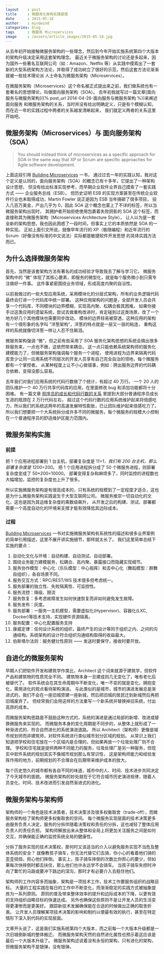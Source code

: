 ```yaml
---
layout    : post
title     : 微服务化架构实践感悟
date      : 2015-05-18
author    : mindwind
categories: blog
tags      : 微服务 Microservices
image     : /assets/article_images/2015-05-18.jpg
---
```



从去年初开始接触微服务架构的一些理念，然后到今年开始实施系统第四个大版本的架构升级决定采用这套架构理念。
最近关于微服务架构的讨论还是多起来，因为国外一些著名互联网公司（如：Amazon、Netflix 等）从实践中摸索出了一套新的大型系统架构方法论，并取得了成功树立了很好的示范，然后这套方法论渐渐就被一些技术理论派
人士命名为微服务架构（Microservices）。

在微服务架构（Microservices）这个命名被正式提出来之前，我们做系统也有一套著名的思想理论，叫做面向服务架构（SOA）。
去年初我就写过一篇文章[面向服务与微服务架构]({% post_url 2014-04-26-面向服务与微服务架构 %})来阐述面向服务
和微服务架构的关系，当时并没有给出明确定义，只是有个模糊认知，而在近一年的实践过程中两者的关系越发清晰起来，
我们就定义两者的关系这里开始吧。


## 微服务架构（Microservices）与 面向服务架构（SOA）

  > You should instead think of microservices as a specific approach for SOA
  > in the same way that XP or Scrum are specific approaches for Agile software development.

上面这段引用 [Building Microservices](http://book.douban.com/subject/25881698/) 一书，
通过过去一年的实践认知，我对这个定义是认同的，面向服务架构（SOA）的概念已有十多年，它提出了一种架构设计思想，
但没有给出标准实现参考，而早期企业软件业界自己摸索了一套实践方式 —— 企业服务总线（ESB）。
但历史证明 ESB 的实现方案甚至在传统企业软件行业也未取得成功，Martin Fowler 说正是因为 ESB 当年搞砸了很多项目，
投入几百万美金，产出几乎为 0，因此 SOA 这个概念也蒙上了不详的标签，所以当微服务架构出现时，
其拥护者开始拒绝使用包裹着失败阴影的 SOA 这个标签，而直接称其为微服务架构（Microservices Architecture Style），
让人以为是一套全新的架构思想，我也因此困惑了一段时间，但事实上它的本质依然是 SOA 的一种实现。
正如上面引文所说，就像早年流行的 XP（极限编程）和近年流行的 Scrum（好像没有标准的中文说法）实际都是敏捷软件开发思想
的具体实践方法而已。


## 为什么选择微服务架构
首先，当然是该套架构方法有著名的成功经验才导致我去了解与学习它。
微服务架构中的 “微” 体现了其核心要素，即服务的微型化，就是每个服务微小到只需专注做好一件事。
这件事紧密围绕业务领域，形成高度内聚的自治性。

以前我做过的一些大型应用系统，采用模块化的分层式架构，所有的业务逻辑代码最终会打进一个代码库中统一部署。
这种应用架构的问题是，全部开发人员会共享一个代码库，不同模块的边界模糊，实现高内聚、松耦合极其困难。
如果你接手过这类应用的遗留系统，尝试去做重构改进时，肯定碰到过这类场景，改了一个地方好几个其他模块也需要同步改动，
模块的边界轻易被穿透，这种应用的架构有一个很形象的名字叫 “洋葱架构”，洋葱的特点就是一层又一层的粘连，
重构这样的系统就像切洋葱一样让人忍不住飙泪。

微服务架构强调 “微”，但之前有些采用了 SOA 服务化架构思想的系统会搞出很多胖服务来，一点也不微，这依然带来耦合。
这一点只能依赖系统架构师的服务化建模能力了，但微服务架构强调每个服务一个进程，
使用进程为边界来隔离代码库至少让同一应用系统不同层次的开发人员享有自己完全自治的领地，每个微服务都有一个掌控者。
从某种程度上让不小心做错事，例如：跨出服务边界的代码耦合依赖，变得没那么容易。

去年我们对我们应用系统的代码行数做了个统计，有超过 40 万行。
一个 20 人的团队维护一个 40 万行共享代码库的应用，在里面修改 bug 和添加功能都将十分困难。
有一篇文章 [程序员的成长和代码行数的关系](http://mp.weixin.qq.com/s?__biz=MzAxMTEyOTQ5OQ==&mid=211244989&idx=1&sn=02d3612c3dd48d7080c08f9a1fdaa890#rd) 里提到大部分普通程序员成长生涯的瓶颈在 2 万行代码左右，
超过这个代码行数的应用系统维护起来将倍感吃力，所以我们的系统这两年的高速发展特性膨胀，已让团队维护起来倍感吃力了。
所以我们想要把一个大系统拆分成许多不同的微服务，每个微服务的规模大小控制在一个普通程序员的舒适维护区能力范围内。


## 微服务架构实施

### 前提
把 1 个应用进程部署到 1 台主机，部署复杂度是 1*1=1，我们有 200 台主机，那么部署复杂度是 1*200=200。
把 1 个应用进程拆分成了 50 个微服务进程，则部署复杂度变成了 50*200=10000。
部署变得复杂和麻烦多了，同时监控的进程数也大幅增加，监控的复杂度也上升了很多。

所以实施微服务架构是有很高成本的，只有系统的规模到了一定程度才适合，这也是为什么微服务架构实践诞生于大型互联网公司。
微服务推崇一切自动化的文化，这也是因为其运维复杂度的乘数级飙升，
从开发之后的构建、测试、部署都需要一个高度自动化的环境来支撑才能有效降低其边际成本。


### 过程
[Building Microservices](http://book.douban.com/subject/25881698/)
一书对实施微服务架构有系统性的描述和很多业界案例的简单引用描述，这里不展开讲实施细节，那样就太长了。
我们这里简单总结下实施的要点：

  1.  自动化文化与环境：自动构建、自动测试、自动部署。
  2.  围绕业务能力建模服务，松耦合、高内聚、暴露接口而隐藏实现细节。
  3.  服务协作模型：中心化（乐队模型：中心指挥）和去中心化（舞蹈模型：群舞自组织），各自场景不同。
  4.  服务交互方式：RPC/REST/WS 技术很多但考虑统一。
  5.  服务部署的独立性、失败隔离性、可监控性。
  6.  服务流控：降级、限流
  7.  服务恢复：多考虑故障发生如何快速恢复而非如何避免发生故障。
  8.  服务发布：灰度。
  9.  服务部署：一服务一主机模型，需要虚拟化(Hypervisor)、容器化(LXC, Docker)等技术支持，实现硬件资源隔离。
  10. 服务配置：中心化配置服务支持
  11. 康威定律：任何设计系统的组织，最终产生的设计等同于组织之内、之间的沟通结构。系统架构的设计符合组织沟通结构取得的收益最大。
  12. 伯斯塔尔法则：服务健壮性原则 —— 发送时要保守，接收时要开放。


## 自进化的微服务架构
早期人们把软件开发和建筑学作类比，Architect 这个词来就源于建筑学，但软件产品和建筑物的性质完全不同。
建筑物本身一旦建成则几无变化了，唯有老化后被替代了。
软件系统会在其生命周期中不断变化，唯一不变的就是变化，拥抱变化，需用进化的观点看待架构演进。
与此类似的是城市，城市的演进发展总是渐进式的，我们不会在一座旧城旁建一座新城，然后把旧城的居民迁到新城然后再把旧城废弃了。
但经常我们会用这样的方法重写一个新系统并替换掉旧系统，付出高昂的成本。

而微服务架构思路是不鼓励这种方式的，系统的演进是通过局部的新增、改进或替换微服务来实现的。
而微服务本身的变化周期是不同步的，从整体上就形成了一种渐进式的、符合自然进化的系统演进道路。
所以 Architect（架构师）更像是城市规划师而非建筑师，对软件系统进行类似城市划分区域的规划。
从常识上我们知道把学校和住宅放在一个区域内是合理的，但如果再放一个垃圾处理厂则不合理。
学校和住宅就是提供两种不同能力的服务，垃圾处理厂是另一种服务，但现实中软件系统的规划其实不像城市规划那么有常识性，
这是架构师能力和经验发挥作用的地方，前期规划的不合理会在后期带来维护成本的放大。

每个历史悠久的城市都有各自不同的味道，城市中的人、时间、技术进步共同决定了今天城市的面貌。
微服务架构的妙处就在于它符合城市历史演进规律，随着人员变化、时间、技术改进而引发自然渐进式的进化。


## 微服务架构与架构师
架构师的一个角色是技术决策者，技术决策涉及很多权衡取舍（trade-off），而微服务架构给了架构师更多权衡取舍的空间。
每个微服务实现层面的技术决策更多由服务负责人决定，服务的分拆伴随着决策权和责任的分拆，这也减轻了整体应用负责人的责任负担。
架构师解放出来从整体和全局上将更加关注服务之间是如何交互，并确保能正确的监控系统全局的健康性。

分拆了服务实现的技术决策权，那何时又该适当的介入以避免服务实现不当危及整体系统的安全？
就像教孩子骑车，你无法代替它们去骑，你小心的看着他们骑的歪歪扭扭，担心他们摔倒。
事实上，孩子骑车摔倒的次数比你担心的要少，但如果每次快摔倒时都去扶住，那么他们也许永远学不会骑车。
当孩子骑车失控时冲向了繁忙的马路或要冲下路边的深沟，那时才有必要介入去稳住他们。

架构师的工作内容多而抽象，架构是一项技术工作，技术工作要服务组织的战略目标。
大量的工程实践在每日的工作中不断变化，而渐渐稳定的实践方式被抽象提炼为一系列原则。
原则的普及带来整体效率的提升和边际成本的下降，以更有效的支持组织战略目标的快速达成。
另外也确保这些原则不是让开发人员的生活变得更凄惨而是更美好。
跟踪新技术发展确保能在合适的时候做出正确的取舍折衷。
让开发人员理解某项技术决策的影响和制约以便最有效的执行，甚至在特定情形下深入到代码的实现层面。


文章开头说了，这是我们实施系统第四个大版本，而之前每一个大版本升级都是一次旧城倒新城的整体搬迁。
而微服务架构天然的自然进化属性也预示着这应该是最后一个大版本升级了。
微服务架构述说着没有永恒的架构，只有进化的架构，但微服务架构不是银弹，没有银弹。
